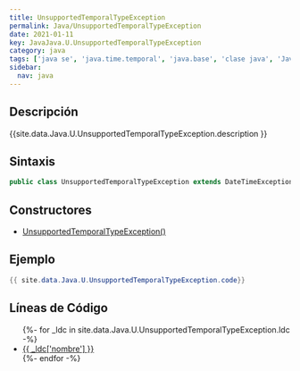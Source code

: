 ```yaml
---
title: UnsupportedTemporalTypeException
permalink: Java/UnsupportedTemporalTypeException
date: 2021-01-11
key: JavaJava.U.UnsupportedTemporalTypeException
category: java
tags: ['java se', 'java.time.temporal', 'java.base', 'clase java', 'Java 1.8']
sidebar: 
  nav: java
---
```


## Descripción
{{site.data.Java.U.UnsupportedTemporalTypeException.description }}

## Sintaxis
~~~java
public class UnsupportedTemporalTypeException extends DateTimeException
~~~

## Constructores
* [UnsupportedTemporalTypeException()](/Java/UnsupportedTemporalTypeException/UnsupportedTemporalTypeException/)

## Ejemplo
~~~java
{{ site.data.Java.U.UnsupportedTemporalTypeException.code}}
~~~

## Líneas de Código
<ul>
{%- for _ldc in site.data.Java.U.UnsupportedTemporalTypeException.ldc -%}
   <li>
       <a href="{{_ldc['url'] }}">{{ _ldc['nombre'] }}</a>
   </li>
{%- endfor -%}
</ul>
